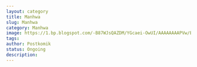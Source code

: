 ```yaml
---
layout: category
title: Manhwa
slug: Manhwa
category: Manhwa
image: https://1.bp.blogspot.com/-B87WJsQAZDM/YGcaei-OwUI/AAAAAAAAPVw/ENAv6anu0-Y37-182_i_Jx_k52nDE15dwCLcBGAsYHQ/s72-c/path-of-the-shaman-915203-FDmR0W1b.jpg
tags: 
author: Postkomik 
status: Ongoing
description: 
---    
```


